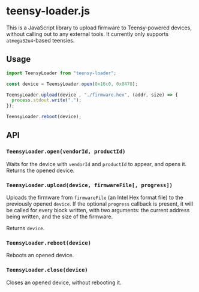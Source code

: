 teensy-loader.js
================

This is a JavaScript library to upload firmware to Teensy-powered devices,
without calling out to any external tools. It currently only supports
`atmega32u4`-based teensies.

## Usage

```javascript
import TeensyLoader from "teensy-loader";

const device = TeensyLoader.open(0x16c0, 0x0478);

TeensyLoader.upload(device , "./firmware.hex", (addr, size) => {
  process.stdout.write(".");
});

TeensyLoader.reboot(device);
```

## API

### `TeensyLoader.open(vendorId, productId)`

Waits for the device with `vendorId` and `productId` to appear, and opens it.
Returns the opened device.

### `TeensyLoader.upload(device, firmwareFile[, progress])`

Uploads the firmware from `firmwareFile` (an Intel Hex format file) to the
previously opened `device`. If the optional `progress` callback is present, it
will be called for every block written, with two arguments: the current address
being written, and the size of the firmware.

Returns `device`.

### `TeensyLoader.reboot(device)`

Reboots an opened device.

### `TeensyLoader.close(device)`

Closes an opened device, without rebooting it.
